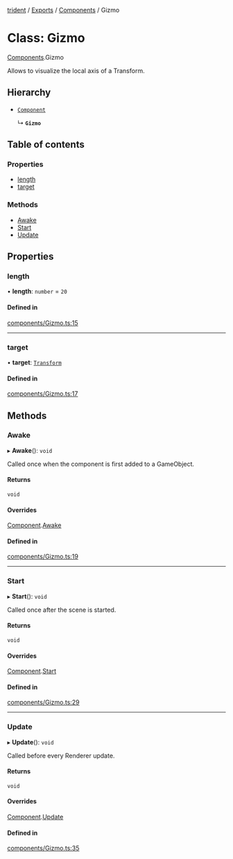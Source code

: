 [trident](../README.md) / [Exports](../modules.md) / [Components](../modules/Components.md) / Gizmo

# Class: Gizmo

[Components](../modules/Components.md).Gizmo

Allows to visualize the local axis of a Transform.

## Hierarchy

- [`Component`](Components.Component.md)

  ↳ **`Gizmo`**

## Table of contents

### Properties

- [length](Components.Gizmo.md#length)
- [target](Components.Gizmo.md#target)

### Methods

- [Awake](Components.Gizmo.md#awake)
- [Start](Components.Gizmo.md#start)
- [Update](Components.Gizmo.md#update)

## Properties

### length

• **length**: `number` = `20`

#### Defined in

[components/Gizmo.ts:15](https://github.com/AIFanatic/Trident/blob/f9d7b7c/src/components/Gizmo.ts#L15)

___

### target

• **target**: [`Transform`](Components.Transform.md)

#### Defined in

[components/Gizmo.ts:17](https://github.com/AIFanatic/Trident/blob/f9d7b7c/src/components/Gizmo.ts#L17)

## Methods

### Awake

▸ **Awake**(): `void`

Called once when the component is first added to a GameObject.

#### Returns

`void`

#### Overrides

[Component](Components.Component.md).[Awake](Components.Component.md#awake)

#### Defined in

[components/Gizmo.ts:19](https://github.com/AIFanatic/Trident/blob/f9d7b7c/src/components/Gizmo.ts#L19)

___

### Start

▸ **Start**(): `void`

Called once after the scene is started.

#### Returns

`void`

#### Overrides

[Component](Components.Component.md).[Start](Components.Component.md#start)

#### Defined in

[components/Gizmo.ts:29](https://github.com/AIFanatic/Trident/blob/f9d7b7c/src/components/Gizmo.ts#L29)

___

### Update

▸ **Update**(): `void`

Called before every Renderer update.

#### Returns

`void`

#### Overrides

[Component](Components.Component.md).[Update](Components.Component.md#update)

#### Defined in

[components/Gizmo.ts:35](https://github.com/AIFanatic/Trident/blob/f9d7b7c/src/components/Gizmo.ts#L35)
